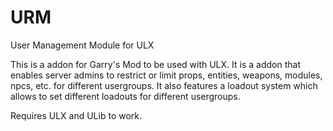# URM
User Management Module for ULX

This is a addon for Garry's Mod to be used with ULX.
It is a addon that enables server admins to restrict or limit props, entities, weapons, modules, npcs, etc. for different usergroups. It also features a loadout system which allows to set different loadouts for different usergroups.

Requires ULX and ULib to work.
